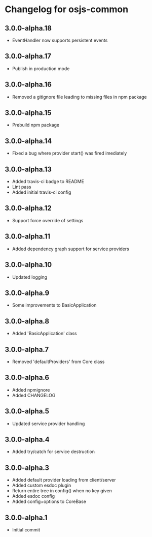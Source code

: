 # Changelog for osjs-common

## 3.0.0-alpha.18

* EventHandler now supports persistent events

## 3.0.0-alpha.17

* Publish in production mode

## 3.0.0-alpha.16

* Removed a gitignore file leading to missing files in npm package

## 3.0.0-alpha.15

* Prebuild npm package

## 3.0.0-alpha.14

* Fixed a bug where provider start() was fired imediately

## 3.0.0-alpha.13

* Added travis-ci badge to README
* Lint pass
* Added initial travis-ci config

## 3.0.0-alpha.12

* Support force override of settings

## 3.0.0-alpha.11

* Added dependency graph support for service providers

## 3.0.0-alpha.10

* Updated logging

## 3.0.0-alpha.9

* Some improvements to BasicApplication

## 3.0.0-alpha.8

* Added 'BasicApplication' class

## 3.0.0-alpha.7

* Removed 'defaultProviders' from Core class

## 3.0.0-alpha.6

* Added npmignore
* Added CHANGELOG

## 3.0.0-alpha.5

* Updated service provider handling

## 3.0.0-alpha.4

* Added try/catch for service destruction

## 3.0.0-alpha.3

* Added default provider loading from client/server
* Added custom esdoc plugin
* Return entire tree in config() when no key given
* Added esdoc config
* Added config+options to CoreBase

## 3.0.0-alpha.1

* Initial commit
